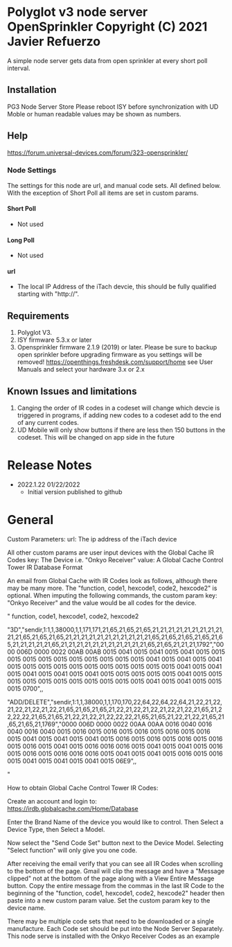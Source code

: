 
#  Polyglot v3 node server OpenSprinkler Copyright (C) 2021 Javier Refuerzo

A simple node server gets data from open sprinkler at every short poll interval.

## Installation
PG3 Node Server Store
Please reboot ISY before synchronization with UD Moble or human readable values may be shown as numbers. 

## Help
https://forum.universal-devices.com/forum/323-opensprinkler/

### Node Settings
The settings for this node are url, and manual code sets. All defined below. With the exception of Short Poll all items are set in custom params.

#### Short Poll
   * Not used

#### Long Poll
   * Not used


#### url
   * The local IP Address of the iTach devcie, this should be fully qualified starting with "http://".


## Requirements

1. Polyglot V3.
2. ISY firmware 5.3.x or later
3. Opensprinkler firmware 2.1.9 (2019) or later. Please be sure to backup open sprinkler before upgrading firmware as you settings will be removed! https://openthings.freshdesk.com/support/home see User Manuals and select your hardware 3.x or 2.x

## Known Issues and limitations

1. Canging the order of IR codes in a codeset will change which devcie is triggered in programs, if adding new codes to a codeset add to the end of any current codes.
2. UD Mobile will only show buttons if there are less then 150 buttons in the codeset. This will be changed on app side in the future

# Release Notes

- 2022.1.22 01/22/2022
   - Initial version published to github

# General

Custom Parameters: 
url: The ip address of the iTach device 

All other custom params are user input devices with the Global Cache IR Codes
key: The Device i.e. "Onkyo Receiver"
value: A Global Cache Control Tower IR Database Format

An email from Global Cache with IR Codes look as follows, although there may be many more. The "function, code1, hexcode1, code2, hexcode2" is optional. When imputing the following commands, the custom param key: "Onkyo Receiver" and the value would be all codes for the device.

"
function, code1, hexcode1, code2, hexcode2

"3D","sendir,1:1,1,38000,1,1,171,171,21,65,21,65,21,65,21,21,21,21,21,21,21,21,21,21,21,65,21,65,21,65,21,21,21,21,21,21,21,21,21,21,21,65,21,65,21,65,21,65,21,65,21,21,21,21,21,65,21,21,21,21,21,21,21,21,21,21,21,65,21,65,21,21,21,1792","0000 006D 0000 0022 00AB 00AB 0015 0041 0015 0041 0015 0041 0015 0015 0015 0015 0015 0015 0015 0015 0015 0015 0015 0041 0015 0041 0015 0041 0015 0015 0015 0015 0015 0015 0015 0015 0015 0015 0015 0041 0015 0041 0015 0041 0015 0041 0015 0041 0015 0015 0015 0015 0015 0041 0015 0015 0015 0015 0015 0015 0015 0015 0015 0015 0015 0041 0015 0041 0015 0015 0015 0700",,

"ADD/DELETE","sendir,1:1,1,38000,1,1,170,170,22,64,22,64,22,64,21,22,21,22,21,22,21,22,21,22,21,65,21,65,21,65,21,22,21,22,21,22,21,22,21,22,21,65,21,22,22,22,21,65,21,65,21,22,21,22,21,22,22,22,21,65,21,65,21,22,21,22,21,65,21,65,21,65,21,1769","0000 006D 0000 0022 00AA 00AA 0016 0040 0016 0040 0016 0040 0015 0016 0015 0016 0015 0016 0015 0016 0015 0016 0015 0041 0015 0041 0015 0041 0015 0016 0015 0016 0015 0016 0015 0016 0015 0016 0015 0041 0015 0016 0016 0016 0015 0041 0015 0041 0015 0016 0015 0016 0015 0016 0016 0016 0015 0041 0015 0041 0015 0016 0015 0016 0015 0041 0015 0041 0015 0041 0015 06E9",,

"

How to obtain Global Cache Control Tower IR Codes:

Create an account and login to: 
https://irdb.globalcache.com/Home/Database

Enter the Brand Name of the device you would like to control. Then Select a Device Type, then Select a Model.

Now select the "Send Code Set" button next to the Device Model. Selecting "Select function" will only give you one code.

After receiving the email verify that you can see all IR Codes when scrolling to the bottom of the page. Gmail will clip the message and have a "Message clipped" not at the bottom of the page along with a View Entire Message button. Copy the entire message from the commas in the last IR Code to the beginning of the "function, code1, hexcode1, code2, hexcode2" header then paste into a new custom param value. Set the custom param key to the device name.

There may be multiple code sets that need to be downloaded or a single manufacture. Each Code set should be put into the Node Server Separately. This node serve is installed with the Onkyo Receiver Codes as an example
